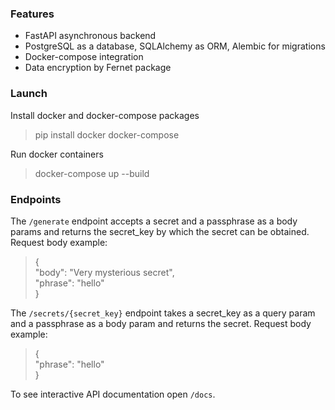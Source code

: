 <h3>Features</h3>

<ul>
<li>FastAPI asynchronous backend</li>
<li>PostgreSQL as a database, SQLAlchemy as ORM, Alembic for migrations</li>
<li>Docker-compose integration</li>
<li>Data encryption by Fernet package</li>
</ul>

<h3>Launch</h3>

Install docker and docker-compose packages
<blockquote>pip install docker docker-compose</blockquote>
Run docker containers
<blockquote>docker-compose up --build</blockquote>

<h3>Endpoints</h3>

The <code>/generate</code> endpoint accepts a secret and a passphrase as a body params and 
returns the secret_key by which the secret can be obtained. Request body example:
<blockquote>{
    <br>"body": "Very mysterious secret",
    <br>"phrase": "hello"
<br>}</blockquote>
The <code>/secrets/{secret_key}</code> endpoint takes a secret_key as a query param and 
a passphrase as a body param and returns the secret. Request body example:
<blockquote>{
    <br>"phrase": "hello"
<br>}</blockquote>
To see interactive API documentation open <code>/docs</code>.
